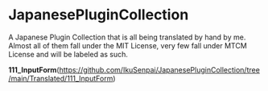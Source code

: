 # JapanesePluginCollection
A Japanese Plugin Collection that is all being translated by hand by me. Almost all of them fall under the MIT License, very few fall under MTCM License and will be labeled as such.

**111_InputForm**(https://github.com/IkuSenpai/JapanesePluginCollection/tree/main/Translated/111_InputForm)

